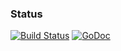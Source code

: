 ### Status

[![Build Status](https://travis-ci.org/jalkanen/kuro.png)](https://travis-ci.org/jalkanen/kuro)
[![GoDoc](https://godoc.org/github.com/jalkanen/kuro?status.svg)](https://godoc.org/github.com/jalkanen/kuro)
